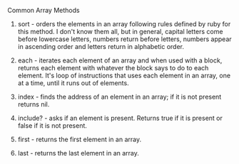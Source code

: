 Common Array Methods

1. sort - orders the elements in an array following rules defined by ruby for this method.  I don't know them all, but in general, capital letters come before lowercase letters, numbers return before letters, numbers appear in ascending order and letters return in alphabetic order.

2. each - iterates each element of an array and when used with a block, returns each element with whatever the block says to do to each element. It's loop of instructions that uses each element in an array, one at a time, until it runs out of elements.

3. index - finds the address of an element in an array; if it is not present returns nil.

4. include? - asks if an element is present. Returns true if it is present or false if it is not present.

5. first - returns the first element in an array.

6. last - returns the last element in an array.
